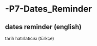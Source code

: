 # -P7-Dates_Reminder


dates reminder (english)
-------------------------------------------------------------------------------------------------------------------------------------------------------------------------
tarih hatırlatıcısı (türkçe) 
